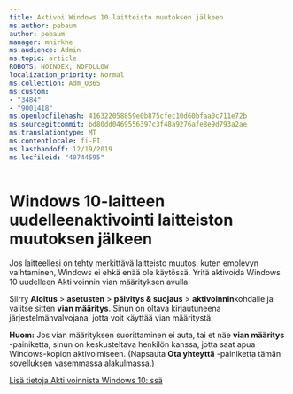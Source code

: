 ```yaml
---
title: Aktivoi Windows 10 laitteisto muutoksen jälkeen
ms.author: pebaum
author: pebaum
manager: mnirkhe
ms.audience: Admin
ms.topic: article
ROBOTS: NOINDEX, NOFOLLOW
localization_priority: Normal
ms.collection: Adm_O365
ms.custom:
- "3484"
- "9001418"
ms.openlocfilehash: 416322058859e0b875cfec10d60bfaa0c711e72b
ms.sourcegitcommit: bd80dd0469556397c3f48a9276afe8e9d793a2ae
ms.translationtype: MT
ms.contentlocale: fi-FI
ms.lasthandoff: 12/19/2019
ms.locfileid: "40744595"
---
```

# <a name="reactivating-windows-10-after-a-hardware-change"></a>Windows 10-laitteen uudelleenaktivointi laitteiston muutoksen jälkeen

Jos laitteellesi on tehty merkittävä laitteisto muutos, kuten emolevyn vaihtaminen, Windows ei ehkä enää ole käytössä. Yritä aktivoida Windows 10 uudelleen Akti voinnin vian määrityksen avulla:

Siirry **Aloitus** > **asetusten** > **päivitys & suojaus** > **aktivoinnin**kohdalle ja valitse sitten **vian määritys**. Sinun on oltava kirjautuneena järjestelmänvalvojana, jotta voit käyttää vian määritystä.

**Huom:** Jos vian määrityksen suorittaminen ei auta, tai et näe **vian määritys** -painiketta, sinun on keskusteltava henkilön kanssa, jotta saat apua Windows-kopion aktivoimiseen. (Napsauta **Ota yhteyttä** -painiketta tämän sovelluksen vasemmassa alakulmassa.)

[Lisä tietoja Akti voinnista Windows 10: ssä](https://support.microsoft.com/help/12440/windows-10-activate)
